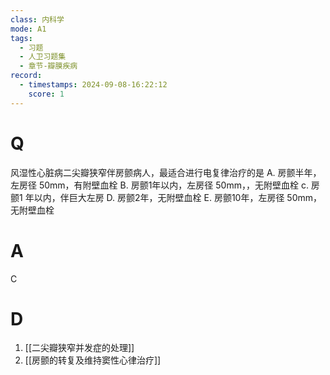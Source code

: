 ```yaml
---
class: 内科学
mode: A1
tags:
  - 习题
  - 人卫习题集
  - 章节-瓣膜疾病
record:
  - timestamps: 2024-09-08-16:22:12
    score: 1
---
```


# Q
风湿性心脏病二尖瓣狭窄伴房颤病人，最适合进行电复律治疗的是
A. 房颤半年，左房径 50mm，有附壁血栓
B. 房颤1年以内，左房径 50mm，，无附壁血栓
c. 房颤1 年以内，伴巨大左房
D. 房颤2年，无附壁血栓
E. 房颤10年，左房径 50mm，无附壁血栓
# A
C
# D
1. [[二尖瓣狭窄并发症的处理]]
2. [[房颤的转复及维持窦性心律治疗]]